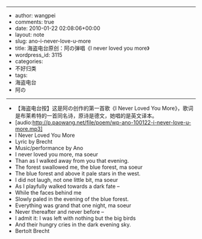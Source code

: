 - --
- author: wangpei
- comments: true
- date: 2010-01-22 02:08:06+00:00
- layout: note
- slug: ano-i-never-love-u-more
- title: 海盗电台原创：阿の弹唱《I never loved you more》
- wordpress_id: 3115
- categories:
- 不好归类
- tags:
- 海盗电台
- 阿の
- --
- 【海盗电台按】这是阿の创作的第一首歌《I Never Loved You More》，歌词是布莱希特的一首同名诗，原诗是德文，她唱的是英文译本。
- [audio:http://p.paowang.net/file/poem/wp-ano-100122-i-never-love-u-more.mp3]
- I Never Loved You More
- Lyric by Brecht
- Music/performance by Ano
- I never loved you more, ma soeur
- Than as I walked away from you that evening.
- The forest swallowed me, the blue forest, ma soeur
- The blue forest and above it pale stars in the west.
- I did not laugh, not one little bit, ma soeur
- As I playfully walked towards a dark fate –
- While the faces behind me
- Slowly paled in the evening of the blue forest.
- Everything was grand that one night, ma soeur
- Never thereafter and never before –
- I admit it: I was left with nothing but the big birds
- And their hungry cries in the dark evening sky.
- Bertolt Brecht 
